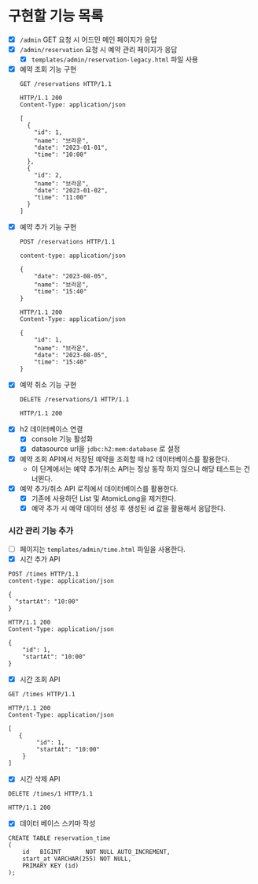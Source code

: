 # 구현할 기능 목록

- [x] `/admin` GET 요청 시 어드민 메인 페이지가 응답
- [x] `/admin/reservation` 요청 시 예약 관리 페이지가 응답
  - [x] `templates/admin/reservation-legacy.html` 파일 사용
- [x] 예약 조회 기능 구현
  ```
  GET /reservations HTTP/1.1
  
  HTTP/1.1 200
  Content-Type: application/json
  
  [
    {
      "id": 1,
      "name": "브라운",
      "date": "2023-01-01",
      "time": "10:00"
    },
    {
      "id": 2,
      "name": "브라운",
      "date": "2023-01-02",
      "time": "11:00"
    }
  ]
  ```
- [x] 예약 추가 기능 구현
    ```    
    POST /reservations HTTP/1.1
    
    content-type: application/json
    
    {
        "date": "2023-08-05",
        "name": "브라운",
        "time": "15:40"
    }
    
    HTTP/1.1 200 
    Content-Type: application/json
    
    {
        "id": 1,
        "name": "브라운",
        "date": "2023-08-05",
        "time": "15:40"
    }
    ```
- [x] 예약 취소 기능 구현
    ```
    DELETE /reservations/1 HTTP/1.1
    
    HTTP/1.1 200
    ```
- [x] h2 데이터베이스 연결
  - [x] console 기능 활성화
  - [x] datasource url을 `jdbc:h2:mem:database` 로 설정
- [x] 예약 조회 API에서 저장된 예약을 조회할 때 h2 데이터베이스를 활용한다.
  - 이 단계에서는 예약 추가/취소 API는 정상 동작 하지 않으니 해당 테스트는 건너뛴다.
- [x] 예약 추가/취소 API 로직에서 데이터베이스를 활용한다.
  - [x] 기존에 사용하던 List 및 AtomicLong을 제거한다.
  - [x] 예약 추가 시 예약 데이터 생성 후 생성된 id 값을 활용해서 응답한다.
### 시간 관리 기능 추가
- [ ] 페이지는 `templates/admin/time.html` 파일을 사용한다.
- [x] 시간 추가 API
```
POST /times HTTP/1.1
content-type: application/json

{
  "startAt": "10:00"
}

HTTP/1.1 200
Content-Type: application/json

{
    "id": 1,
    "startAt": "10:00"
}
```
- [x] 시간 조회 API
```
GET /times HTTP/1.1

HTTP/1.1 200 
Content-Type: application/json

[
   {
        "id": 1,
        "startAt": "10:00"
    }
]
```
- [x] 시간 삭제 API
```
DELETE /times/1 HTTP/1.1

HTTP/1.1 200
```
- [x] 데이터 베이스 스키마 작성
```
CREATE TABLE reservation_time
(
    id   BIGINT       NOT NULL AUTO_INCREMENT,
    start_at VARCHAR(255) NOT NULL,
    PRIMARY KEY (id)
);
```
